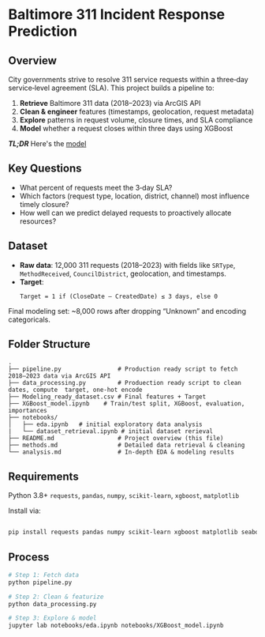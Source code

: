 
# Baltimore 311 Incident Response Prediction
## Overview
City governments strive to resolve 311 service requests within a three‑day service‑level agreement (SLA). This project builds a pipeline to:  
1. **Retrieve** Baltimore 311 data (2018–2023) via ArcGIS API  
2. **Clean & engineer** features (timestamps, geolocation, request metadata)  
3. **Explore** patterns in request volume, closure times, and SLA compliance  
4. **Model** whether a request closes within three days using XGBoost  

***TL;DR*** Here's the [model](https://huggingface.co/GeraldNdawula/311-xgb-model)

## Key Questions  
- What percent of requests meet the 3‑day SLA?  
- Which factors (request type, location, district, channel) most influence timely closure?  
- How well can we predict delayed requests to proactively allocate resources?

## Dataset  
- **Raw data**: 12,000 311 requests (2018–2023) with fields like `SRType`, `MethodReceived`, `CouncilDistrict`, geolocation, and timestamps.  
- **Target**:  
  ```text
  Target = 1 if (CloseDate – CreatedDate) ≤ 3 days, else 0
Final modeling set: ~8,000 rows after dropping “Unknown” and encoding categoricals.

## Folder Structure
```text
.
├── pipeline.py                # Production ready script to fetch 2018–2023 data via ArcGIS API
├── data_processing.py         # Produection ready script to clean dates, compute  target, one‑hot encode
├── Modeling_ready_dataset.csv # Final features + Target
├── XGBoost_model.ipynb    # Train/test split, XGBoost, evaluation, importances
├── notebooks/
│   ├── eda.ipynb   # initial exploratory data analysis
|   └── dataset_retrieval.ipynb # initial dataset rerieval
├── README.md                  # Project overview (this file)
├── methods.md                 # Detailed data retrieval & cleaning
└── analysis.md                # In‑depth EDA & modeling results
```
## Requirements
Python 3.8+
`requests`, `pandas`, `numpy`, `scikit-learn`, `xgboost`, `matplotlib`

Install via:
```bash

pip install requests pandas numpy scikit-learn xgboost matplotlib seaborn
```
## Process
```bash
# Step 1: Fetch data
python pipeline.py

# Step 2: Clean & featurize
python data_processing.py

# Step 3: Explore & model
jupyter lab notebooks/eda.ipynb notebooks/XGBoost_model.ipynb

```

